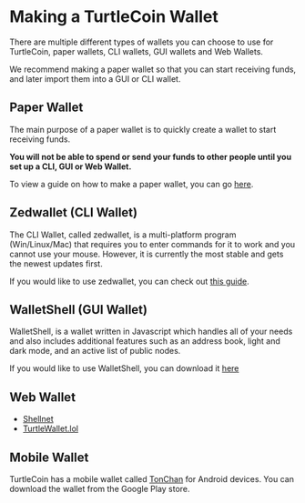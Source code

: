 # Making a TurtleCoin Wallet

There are multiple different types of wallets you can choose to use for TurtleCoin, paper wallets, CLI wallets, GUI wallets and Web Wallets.

We recommend making a paper wallet so that you can start receiving funds, and later import them into a GUI or CLI wallet.

## Paper Wallet

The main purpose of a paper wallet is to quickly create a wallet to start receiving funds.

**You will not be able to spend or send your funds to other people until you set up a CLI, GUI or Web Wallet.**

To view a guide on how to make a paper wallet, you can go [here](Making-a-paper-wallet).

## Zedwallet (CLI Wallet)

The CLI Wallet, called zedwallet, is a multi-platform program (Win/Linux/Mac) that requires you to enter commands for it to work and you cannot use your mouse. However, it is currently the most stable and gets the newest updates first.

If you would like to use zedwallet, you can check out [this guide](Using-zedwallet).

## WalletShell (GUI Wallet)

WalletShell, is a wallet written in Javascript which handles all of your needs and also includes additional features such as an address book, light and dark mode, and an active list of public nodes.

If you would like to use WalletShell, you can download it [here](https://github.com/turtlecoin/turtle-wallet-electron)

## Web Wallet

- [Shellnet](https://shellnet.pw)
- [TurtleWallet.lol](https://turtlewallet.lol)
<!--- [TRTLFun](https://trtlfun.com)-->

## Mobile Wallet

TurtleCoin has a mobile wallet called [TonChan](https://play.google.com/store/apps/details?id=com.tonchan&hl=en) for Android devices. You can download the wallet from the Google Play store.
